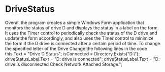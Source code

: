 # DriveStatus
Overall the program creates a simple Windows Form application that monitors the status of drive D and displays the status in a label on the form. It uses the Timer control to periodically check the status of the D drive and update the form accordingly, and also uses the Timer control to minimize the form if the D drive is connected after a certain period of time.
To change the specified letter of the Drive Change the following lines in the code
this.Text = "Drive D Status";
 isConnected = Directory.Exists("D:\\");
  driveStatusLabel.Text = "D: drive is connected";
  driveStatusLabel.Text = "D: drive is disconnected Check Network Attached Storage.";

